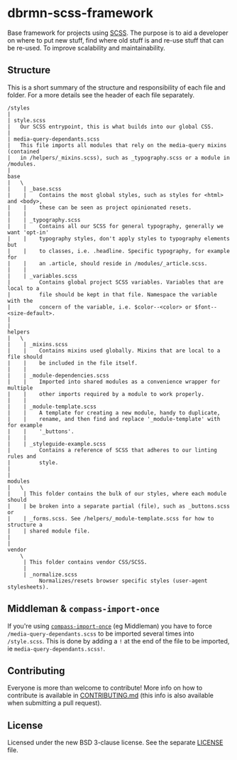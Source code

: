 # dbrmn-scss-framework

Base framework for projects using [SCSS](http://sass-lang.com/). The purpose is to aid a developer on where to put new stuff, find where old stuff is and re-use stuff that can be re-used. To improve scalability and maintainability.

## Structure

This is a short summary of the structure and responsibility of each file and
folder. For a more details see the header of each file separately.

```
/styles
|
| style.scss
|   Our SCSS entrypoint, this is what builds into our global CSS.
|
| media-query-dependants.scss
|   This file imports all modules that rely on the media-query mixins (contained
|   in /helpers/_mixins.scss), such as _typography.scss or a module in /modules.
|
base
|   \
|    | _base.scss
|    |    Contains the most global styles, such as styles for <html> and <body>,
|    |    these can be seen as project opinionated resets.
|    |
|    | _typography.scss
|    |    Contains all our SCSS for general typography, generally we want 'opt-in'
|    |    typography styles, don't apply styles to typography elements but
|    |    to classes, i.e. .headline. Specific typography, for example for
|    |    an .article, should reside in /modules/_article.scss.
|    |
|    | _variables.scss
|         Contains global project SCSS variables. Variables that are local to a
|         file should be kept in that file. Namespace the variable with the
|         concern of the variable, i.e. $color--<color> or $font--<size-default>.
|
|
helpers
|   \
|    | _mixins.scss
|    |    Contains mixins used globally. Mixins that are local to a file should
|    |    be included in the file itself.
|    |
|    | _module-dependencies.scss
|    |    Imported into shared modules as a convenience wrapper for multiple
|    |    other imports required by a module to work properly.
|    |
|    | _module-template.scss
|    |    A template for creating a new module, handy to duplicate,
|    |    rename, and then find and replace '_module-template' with for example
|    |    '_buttons'.
|    |
|    | _styleguide-example.scss
|         Contains a reference of SCSS that adheres to our linting rules and
|         style.
|
|
modules
|   \
|    | This folder contains the bulk of our styles, where each module should
|    | be broken into a separate partial (file), such as _buttons.scss or
|    | _forms.scss. See /helpers/_module-template.scss for how to structure a
|    | shared module file.
|
|
vendor
    \
     | This folder contains vendor CSS/SCSS.
     |
     | _normalize.scss
          Normalizes/resets browser specific styles (user-agent stylesheets).

```

## Middleman & `compass-import-once`

If you're using [`compass-import-once`](https://rubygems.org/gems/compass-import-once/) (eg Middleman) you have to force `/media-query-dependants.scss` to be imported several times into `/style.scss`. This is done by adding a `!` at the end of the file to be imported, ie `media-query-dependants.scss!`.

## Contributing

Everyone is more than welcome to contribute! More info on how to contribute is available in [CONTRIBUTING.md](CONTRIBUTING.md) (this info is also available when submitting a pull request).

## License

Licensed under the new BSD 3-clause license. See the separate [LICENSE](LICENSE) file.
